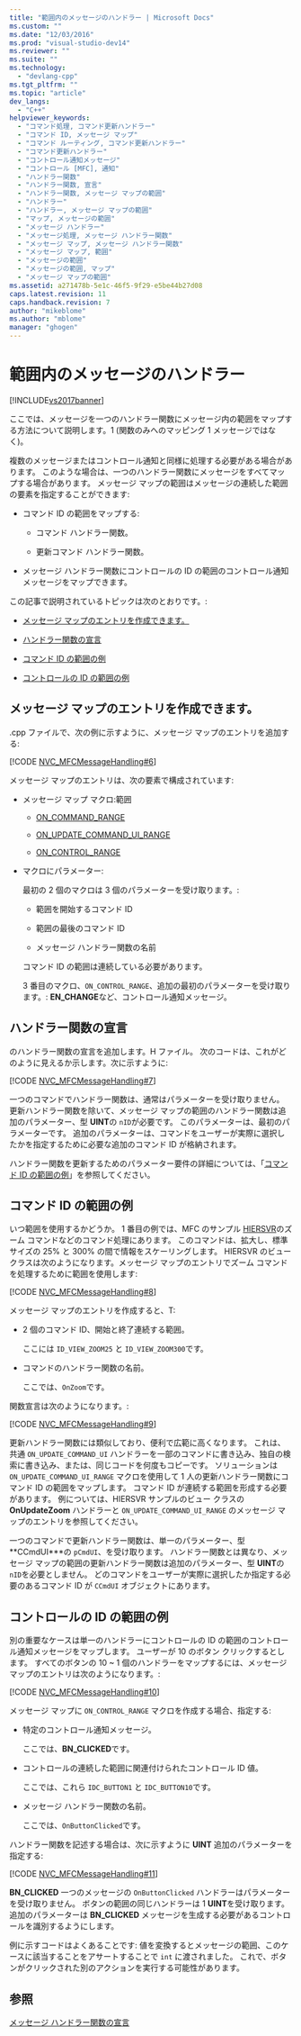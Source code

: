 ```yaml
---
title: "範囲内のメッセージのハンドラー | Microsoft Docs"
ms.custom: ""
ms.date: "12/03/2016"
ms.prod: "visual-studio-dev14"
ms.reviewer: ""
ms.suite: ""
ms.technology: 
  - "devlang-cpp"
ms.tgt_pltfrm: ""
ms.topic: "article"
dev_langs: 
  - "C++"
helpviewer_keywords: 
  - "コマンド処理, コマンド更新ハンドラー"
  - "コマンド ID, メッセージ マップ"
  - "コマンド ルーティング, コマンド更新ハンドラー"
  - "コマンド更新ハンドラー"
  - "コントロール通知メッセージ"
  - "コントロール [MFC], 通知"
  - "ハンドラー関数"
  - "ハンドラー関数, 宣言"
  - "ハンドラー関数, メッセージ マップの範囲"
  - "ハンドラー"
  - "ハンドラー, メッセージ マップの範囲"
  - "マップ, メッセージの範囲"
  - "メッセージ ハンドラー"
  - "メッセージ処理, メッセージ ハンドラー関数"
  - "メッセージ マップ, メッセージ ハンドラー関数"
  - "メッセージ マップ, 範囲"
  - "メッセージの範囲"
  - "メッセージの範囲, マップ"
  - "メッセージ マップの範囲"
ms.assetid: a271478b-5e1c-46f5-9f29-e5be44b27d08
caps.latest.revision: 11
caps.handback.revision: 7
author: "mikeblome"
ms.author: "mblome"
manager: "ghogen"
---
```

# 範囲内のメッセージのハンドラー
[!INCLUDE[vs2017banner](../assembler/inline/includes/vs2017banner.md)]

ここでは、メッセージを一つのハンドラー関数にメッセージ内の範囲をマップする方法について説明します。1 \(関数のみへのマッピング 1 メッセージではなく\)。  
  
 複数のメッセージまたはコントロール通知と同様に処理する必要がある場合があります。  このような場合は、一つのハンドラー関数にメッセージをすべてマップする場合があります。  メッセージ マップの範囲はメッセージの連続した範囲の要素を指定することができます:  
  
-   コマンド ID の範囲をマップする:  
  
    -   コマンド ハンドラー関数。  
  
    -   更新コマンド ハンドラー関数。  
  
-   メッセージ ハンドラー関数にコントロールの ID の範囲のコントロール通知メッセージをマップできます。  
  
 この記事で説明されているトピックは次のとおりです。:  
  
-   [メッセージ マップのエントリを作成できます。](#_core_writing_the_message.2d.map_entry)  
  
-   [ハンドラー関数の宣言](#_core_declaring_the_handler_function)  
  
-   [コマンド ID の範囲の例](#_core_example_for_a_range_of_command_ids)  
  
-   [コントロールの ID の範囲の例](#_core_example_for_a_range_of_control_ids)  
  
##  <a name="_core_writing_the_message.2d.map_entry"></a> メッセージ マップのエントリを作成できます。  
 .cpp ファイルで、次の例に示すように、メッセージ マップのエントリを追加する:  
  
 [!CODE [NVC_MFCMessageHandling#6](../CodeSnippet/VS_Snippets_Cpp/NVC_MFCMessageHandling#6)]  
  
 メッセージ マップのエントリは、次の要素で構成されています:  
  
-   メッセージ マップ マクロ:範囲  
  
    -   [ON\_COMMAND\_RANGE](../Topic/ON_COMMAND_RANGE.md)  
  
    -   [ON\_UPDATE\_COMMAND\_UI\_RANGE](../Topic/ON_UPDATE_COMMAND_UI_RANGE.md)  
  
    -   [ON\_CONTROL\_RANGE](../Topic/ON_CONTROL_RANGE.md)  
  
-   マクロにパラメーター:  
  
     最初の 2 個のマクロは 3 個のパラメーターを受け取ります。:  
  
    -   範囲を開始するコマンド ID  
  
    -   範囲の最後のコマンド ID  
  
    -   メッセージ ハンドラー関数の名前  
  
     コマンド ID の範囲は連続している必要があります。  
  
     3 番目のマクロ、`ON_CONTROL_RANGE`、追加の最初のパラメーターを受け取ります。: **EN\_CHANGE**など、コントロール通知メッセージ。  
  
##  <a name="_core_declaring_the_handler_function"></a> ハンドラー関数の宣言  
 のハンドラー関数の宣言を追加します。H ファイル。  次のコードは、これがどのように見えるか示します。次に示すように:  
  
 [!CODE [NVC_MFCMessageHandling#7](../CodeSnippet/VS_Snippets_Cpp/NVC_MFCMessageHandling#7)]  
  
 一つのコマンドでハンドラー関数は、通常はパラメーターを受け取りません。  更新ハンドラー関数を除いて、メッセージ マップの範囲のハンドラー関数は追加のパラメーター、型 **UINT**の `nID`が必要です。  このパラメーターは、最初のパラメーターです。  追加のパラメーターは、コマンドをユーザーが実際に選択したかを指定するために必要な追加のコマンド ID が格納されます。  
  
 ハンドラー関数を更新するためのパラメーター要件の詳細については、「[コマンド ID の範囲の例](#_core_example_for_a_range_of_command_ids)」を参照してください。  
  
##  <a name="_core_example_for_a_range_of_command_ids"></a> コマンド ID の範囲の例  
 いつ範囲を使用するかどうか。  1 番目の例では、MFC のサンプル [HIERSVR](../top/visual-cpp-samples.md)のズーム コマンドなどのコマンド処理にあります。  このコマンドは、拡大し、標準サイズの 25% と 300% の間で情報をスケーリングします。  HIERSVR のビュー クラスは次のようになります。メッセージ マップのエントリでズーム コマンドを処理するために範囲を使用します:  
  
 [!CODE [NVC_MFCMessageHandling#8](../CodeSnippet/VS_Snippets_Cpp/NVC_MFCMessageHandling#8)]  
  
 メッセージ マップのエントリを作成すると、T:  
  
-   2 個のコマンド ID、開始と終了連続する範囲。  
  
     ここには `ID_VIEW_ZOOM25` と `ID_VIEW_ZOOM300`です。  
  
-   コマンドのハンドラー関数の名前。  
  
     ここでは、`OnZoom`です。  
  
 関数宣言は次のようになります。:  
  
 [!CODE [NVC_MFCMessageHandling#9](../CodeSnippet/VS_Snippets_Cpp/NVC_MFCMessageHandling#9)]  
  
 更新ハンドラー関数には類似しており、便利で広範に高くなります。  これは、共通 `ON_UPDATE_COMMAND_UI` ハンドラーを一部のコマンドに書き込み、独自の検索に書き込み、または、同じコードを何度もコピーです。  ソリューションは `ON_UPDATE_COMMAND_UI_RANGE` マクロを使用して 1 人の更新ハンドラー関数にコマンド ID の範囲をマップします。  コマンド ID が連続する範囲を形成する必要があります。  例については、HIERSVR サンプルのビュー クラスの **OnUpdateZoom** ハンドラーと `ON_UPDATE_COMMAND_UI_RANGE` のメッセージ マップのエントリを参照してください。  
  
 一つのコマンドで更新ハンドラー関数は、単一のパラメーター、型 **CCmdUI\***の `pCmdUI`、を受け取ります。  ハンドラー関数とは異なり、メッセージ マップの範囲の更新ハンドラー関数は追加のパラメーター、型 **UINT**の `nID`を必要としません。  どのコマンドをユーザーが実際に選択したか指定する必要のあるコマンド ID が `CCmdUI` オブジェクトにあります。  
  
##  <a name="_core_example_for_a_range_of_control_ids"></a> コントロールの ID の範囲の例  
 別の重要なケースは単一のハンドラーにコントロールの ID の範囲のコントロール通知メッセージをマップします。  ユーザーが 10 のボタン クリックするとします。  すべてのボタンの 10 ~ 1 個のハンドラーをマップするには、メッセージ マップのエントリは次のようになります。:  
  
 [!CODE [NVC_MFCMessageHandling#10](../CodeSnippet/VS_Snippets_Cpp/NVC_MFCMessageHandling#10)]  
  
 メッセージ マップに `ON_CONTROL_RANGE` マクロを作成する場合、指定する:  
  
-   特定のコントロール通知メッセージ。  
  
     ここでは、**BN\_CLICKED**です。  
  
-   コントロールの連続した範囲に関連付けられたコントロール ID 値。  
  
     ここでは、これら `IDC_BUTTON1` と `IDC_BUTTON10`です。  
  
-   メッセージ ハンドラー関数の名前。  
  
     ここでは、`OnButtonClicked`です。  
  
 ハンドラー関数を記述する場合は、次に示すように **UINT** 追加のパラメーターを指定する:  
  
 [!CODE [NVC_MFCMessageHandling#11](../CodeSnippet/VS_Snippets_Cpp/NVC_MFCMessageHandling#11)]  
  
 **BN\_CLICKED** 一つのメッセージの `OnButtonClicked` ハンドラーはパラメーターを受け取りません。  ボタンの範囲の同じハンドラーは 1 **UINT**を受け取ります。  追加のパラメーターは **BN\_CLICKED** メッセージを生成する必要があるコントロールを識別するようにします。  
  
 例に示すコードはよくあることです: 値を変換するとメッセージの範囲、このケースに該当することをアサートすることで `int` に渡されました。  これで、ボタンがクリックされた別のアクションを実行する可能性があります。  
  
## 参照  
 [メッセージ ハンドラー関数の宣言](../mfc/declaring-message-handler-functions.md)
